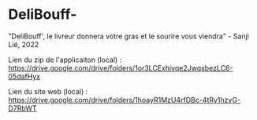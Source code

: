 # DeliBouff-
"DeliBouff', le livreur donnera votre gras et le sourire vous viendra" - Sanji Lié, 2022

Lien du zip de l'applicaiton (local) : https://drive.google.com/drive/folders/1or3LCExhivqe2JwqxbezLC6-05dafHyx

Lien du site web (local) : https://drive.google.com/drive/folders/1hoayR1MzU4rfDBc-4tRy1hzvG-D7RbWT
